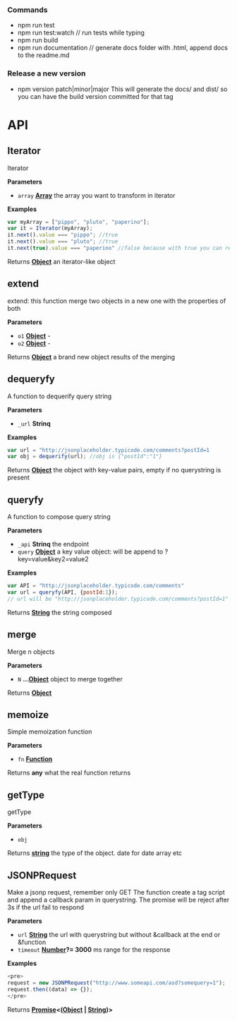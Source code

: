 ### Commands

-   npm run test
-   npm run test:watch    // run tests while typing
-   npm run build
-   npm run documentation // generate docs folder with .html, append docs to the readme.md

### Release a new version

-   npm version patch|minor|major
    This will generate the docs/<version> and dist/<version>
    so you can have the build version committed for that tag

# API

<!-- Generated by documentation.js. Update this documentation by updating the source code. -->

## Iterator

Iterator

**Parameters**

-   `array` **[Array](https://developer.mozilla.org/en-US/docs/Web/JavaScript/Reference/Global_Objects/Array)** the array you want to transform in iterator

**Examples**

```javascript
var myArray = ["pippo", "pluto", "paperino"];
var it = Iterator(myArray);
it.next().value === "pippo"; //true
it.next().value === "pluto"; //true
it.next(true).value === "paperino" //false because with true you can reset it!
```

Returns **[Object](https://developer.mozilla.org/en-US/docs/Web/JavaScript/Reference/Global_Objects/Object)** an iterator-like object

## extend

extend: this function merge two objects in a new one with the properties of both

**Parameters**

-   `o1` **[Object](https://developer.mozilla.org/en-US/docs/Web/JavaScript/Reference/Global_Objects/Object)** \-
-   `o2` **[Object](https://developer.mozilla.org/en-US/docs/Web/JavaScript/Reference/Global_Objects/Object)** \-

Returns **[Object](https://developer.mozilla.org/en-US/docs/Web/JavaScript/Reference/Global_Objects/Object)** a brand new object results of the merging

## dequeryfy

A function to dequerify query string

**Parameters**

-   `_url` **Strinq** 

**Examples**

```javascript
var url = "http://jsonplaceholder.typicode.com/comments?postId=1
var obj = dequerify(url); //obj is {"postId":"1"}
```

Returns **[Object](https://developer.mozilla.org/en-US/docs/Web/JavaScript/Reference/Global_Objects/Object)** the object with key-value pairs, empty if no querystring is present

## queryfy

A function to compose query string

**Parameters**

-   `_api` **Strinq** the endpoint
-   `query` **[Object](https://developer.mozilla.org/en-US/docs/Web/JavaScript/Reference/Global_Objects/Object)** a key value object: will be append to <api>?key=value&key2=value2

**Examples**

```javascript
var API = "http://jsonplaceholder.typicode.com/comments"
var url = queryfy(API, {postId:1});
// url will be "http://jsonplaceholder.typicode.com/comments?postId=1"
```

Returns **[String](https://developer.mozilla.org/en-US/docs/Web/JavaScript/Reference/Global_Objects/String)** the string composed

## merge

Merge n objects

**Parameters**

-   `N` **...[Object](https://developer.mozilla.org/en-US/docs/Web/JavaScript/Reference/Global_Objects/Object)** object to merge together

Returns **[Object](https://developer.mozilla.org/en-US/docs/Web/JavaScript/Reference/Global_Objects/Object)** 

## memoize

Simple memoization function

**Parameters**

-   `fn` **[Function](https://developer.mozilla.org/en-US/docs/Web/JavaScript/Reference/Statements/function)** 

Returns **any** what the real function returns

## getType

getType

**Parameters**

-   `obj`  

Returns **[string](https://developer.mozilla.org/en-US/docs/Web/JavaScript/Reference/Global_Objects/String)** the type of the object. date for date array etc

## JSONPRequest

Make a jsonp request, remember only GET
The function create a tag script and append a callback param in querystring.
The promise will be reject after 3s if the url fail to respond

**Parameters**

-   `url` **[String](https://developer.mozilla.org/en-US/docs/Web/JavaScript/Reference/Global_Objects/String)** the url with querystring but without &callback at the end or &function
-   `timeout` **[Number](https://developer.mozilla.org/en-US/docs/Web/JavaScript/Reference/Global_Objects/Number)?= 3000** ms range for the response

**Examples**

```javascript
<pre>
request = new JSONPRequest("http://www.someapi.com/asd?somequery=1");
request.then((data) => {});
</pre>
```

Returns **[Promise](https://developer.mozilla.org/en-US/docs/Web/JavaScript/Reference/Global_Objects/Promise)&lt;([Object](https://developer.mozilla.org/en-US/docs/Web/JavaScript/Reference/Global_Objects/Object) \| [String](https://developer.mozilla.org/en-US/docs/Web/JavaScript/Reference/Global_Objects/String))>** 
